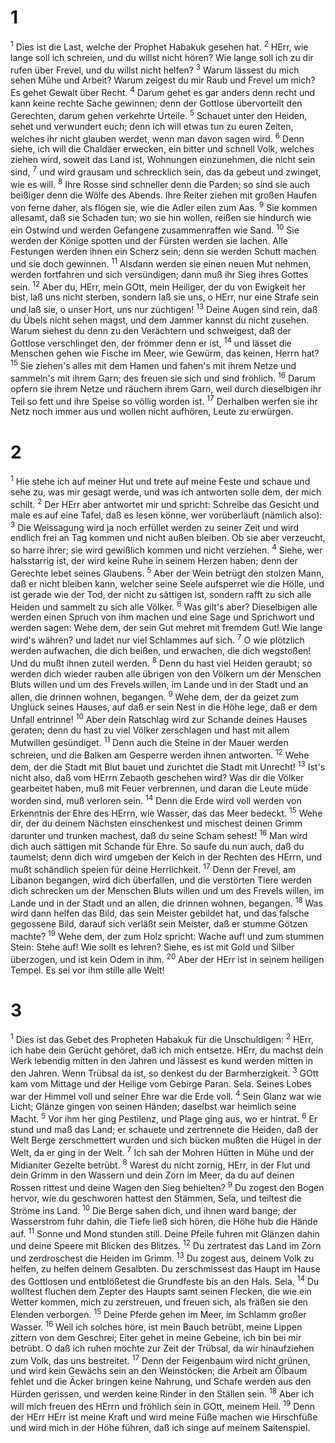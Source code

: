 # 1
<sup>1</sup> Dies ist die Last, welche der Prophet Habakuk gesehen hat. <sup>2</sup> HErr, wie lange soll ich schreien, und du willst nicht hören? Wie lange soll ich zu dir rufen über Frevel, und du willst nicht helfen? <sup>3</sup> Warum lässest du mich sehen Mühe und Arbeit? Warum zeigest du mir Raub und Frevel um mich? Es gehet Gewalt über Recht. <sup>4</sup> Darum gehet es gar anders denn recht und kann keine rechte Sache gewinnen; denn der Gottlose übervorteilt den Gerechten, darum gehen verkehrte Urteile. <sup>5</sup> Schauet unter den Heiden, sehet und verwundert euch; denn ich will etwas tun zu euren Zeiten, welches ihr nicht glauben werdet, wenn man davon sagen wird. <sup>6</sup> Denn siehe, ich will die Chaldäer erwecken, ein bitter und schnell Volk, welches ziehen wird, soweit das Land ist, Wohnungen einzunehmen, die nicht sein sind, <sup>7</sup> und wird grausam und schrecklich sein, das da gebeut und zwinget, wie es will. <sup>8</sup> Ihre Rosse sind schneller denn die Parden; so sind sie auch beißiger denn die Wölfe des Abends. Ihre Reiter ziehen mit großen Haufen von ferne daher, als flögen sie, wie die Adler eilen zum Aas. <sup>9</sup> Sie kommen allesamt, daß sie Schaden tun; wo sie hin wollen, reißen sie hindurch wie ein Ostwind und werden Gefangene zusammenraffen wie Sand. <sup>10</sup> Sie werden der Könige spotten und der Fürsten werden sie lachen. Alle Festungen werden ihnen ein Scherz sein; denn sie werden Schutt machen und sie doch gewinnen. <sup>11</sup> Alsdann werden sie einen neuen Mut nehmen, werden fortfahren und sich versündigen; dann muß ihr Sieg ihres Gottes sein. <sup>12</sup> Aber du, HErr, mein GOtt, mein Heiliger, der du von Ewigkeit her bist, laß uns nicht sterben, sondern laß sie uns, o HErr, nur eine Strafe sein und laß sie, o unser Hort, uns nur züchtigen! <sup>13</sup> Deine Augen sind rein, daß du Übels nicht sehen magst, und dem Jammer kannst du nicht zusehen. Warum siehest du denn zu den Verächtern und schweigest, daß der Gottlose verschlinget den, der frömmer denn er ist, <sup>14</sup> und lässet die Menschen gehen wie Fische im Meer, wie Gewürm, das keinen, Herrn hat? <sup>15</sup> Sie ziehen's alles mit dem Hamen und fahen's mit ihrem Netze und sammeln's mit ihrem Garn; des freuen sie sich und sind fröhlich. <sup>16</sup> Darum opfern sie ihrem Netze und räuchern ihrem Garn, weil durch dieselbigen ihr Teil so fett und ihre Speise so völlig worden ist. <sup>17</sup> Derhalben werfen sie ihr Netz noch immer aus und wollen nicht aufhören, Leute zu erwürgen.

# 2
<sup>1</sup> Hie stehe ich auf meiner Hut und trete auf meine Feste und schaue und sehe zu, was mir gesagt werde, und was ich antworten solle dem, der mich schilt. <sup>2</sup> Der HErr aber antwortet mir und spricht: Schreibe das Gesicht und male es auf eine Tafel, daß es lesen könne, wer vorüberläuft (nämlich also): <sup>3</sup> Die Weissagung wird ja noch erfüllet werden zu seiner Zeit und wird endlich frei an Tag kommen und nicht außen bleiben. Ob sie aber verzeucht, so harre ihrer; sie wird gewißlich kommen und nicht verziehen. <sup>4</sup> Siehe, wer halsstarrig ist, der wird keine Ruhe in seinem Herzen haben; denn der Gerechte lebet seines Glaubens. <sup>5</sup> Aber der Wein betrügt den stolzen Mann, daß er nicht bleiben kann, welcher seine Seele aufsperret wie die Hölle, und ist gerade wie der Tod, der nicht zu sättigen ist, sondern rafft zu sich alle Heiden und sammelt zu sich alle Völker. <sup>6</sup> Was gilt's aber? Dieselbigen alle werden einen Spruch von ihm machen und eine Sage und Sprichwort und werden sagen: Wehe dem, der sein Gut mehret mit fremdem Gut! Wie lange wird's währen? und ladet nur viel Schlammes auf sich. <sup>7</sup> O wie plötzlich werden aufwachen, die dich beißen, und erwachen, die dich wegstoßen! Und du mußt ihnen zuteil werden. <sup>8</sup> Denn du hast viel Heiden geraubt; so werden dich wieder rauben alle übrigen von den Völkern um der Menschen Bluts willen und um des Frevels willen, im Lande und in der Stadt und an allen, die drinnen wohnen, begangen. <sup>9</sup> Wehe dem, der da geizet zum Unglück seines Hauses, auf daß er sein Nest in die Höhe lege, daß er dem Unfall entrinne! <sup>10</sup> Aber dein Ratschlag wird zur Schande deines Hauses geraten; denn du hast zu viel Völker zerschlagen und hast mit allem Mutwillen gesündiget. <sup>11</sup> Denn auch die Steine in der Mauer werden schreien, und die Balken am Gesperre werden ihnen antworten. <sup>12</sup> Wehe dem, der die Stadt mit Blut bauet und zurichtet die Stadt mit Unrecht! <sup>13</sup> Ist's nicht also, daß vom HErrn Zebaoth geschehen wird? Was dir die Völker gearbeitet haben, muß mit Feuer verbrennen, und daran die Leute müde worden sind, muß verloren sein. <sup>14</sup> Denn die Erde wird voll werden von Erkenntnis der Ehre des HErrn, wie Wasser, das das Meer bedeckt. <sup>15</sup> Wehe dir, der du deinem Nächsten einschenkest und mischest deinen Grimm darunter und trunken machest, daß du seine Scham sehest! <sup>16</sup> Man wird dich auch sättigen mit Schande für Ehre. So saufe du nun auch, daß du taumelst; denn dich wird umgeben der Kelch in der Rechten des HErrn, und mußt schändlich speien für deine Herrlichkeit. <sup>17</sup> Denn der Frevel, am Libanon begangen, wird dich überfallen, und die verstörten Tiere werden dich schrecken um der Menschen Bluts willen und um des Frevels willen, im Lande und in der Stadt und an allen, die drinnen wohnen, begangen. <sup>18</sup> Was wird dann helfen das Bild, das sein Meister gebildet hat, und das falsche gegossene Bild, darauf sich verläßt sein Meister, daß er stumme Götzen machte? <sup>19</sup> Wehe dem, der zum Holz spricht: Wache auf! und zum stummen Stein: Stehe auf! Wie sollt es lehren? Siehe, es ist mit Gold und Silber überzogen, und ist kein Odem in ihm. <sup>20</sup> Aber der HErr ist in seinem heiligen Tempel. Es sei vor ihm stille alle Welt!

# 3
<sup>1</sup> Dies ist das Gebet des Propheten Habakuk für die Unschuldigen: <sup>2</sup> HErr, ich habe dein Gerücht gehöret, daß ich mich entsetze. HErr, du machst dein Werk lebendig mitten in den Jahren und lässest es kund werden mitten in den Jahren. Wenn Trübsal da ist, so denkest du der Barmherzigkeit. <sup>3</sup> GOtt kam vom Mittage und der Heilige vom Gebirge Paran. Sela. Seines Lobes war der Himmel voll und seiner Ehre war die Erde voll. <sup>4</sup> Sein Glanz war wie Licht; Glänze gingen von seinen Händen; daselbst war heimlich seine Macht. <sup>5</sup> Vor ihm her ging Pestilenz, und Plage ging aus, wo er hintrat. <sup>6</sup> Er stund und maß das Land; er schauete und zertrennete die Heiden, daß der Welt Berge zerschmettert wurden und sich bücken mußten die Hügel in der Welt, da er ging in der Welt. <sup>7</sup> Ich sah der Mohren Hütten in Mühe und der Midianiter Gezelte betrübt. <sup>8</sup> Warest du nicht zornig, HErr, in der Flut und dein Grimm in den Wassern und dein Zorn im Meer, da du auf deinen Rossen rittest und deine Wagen den Sieg behielten? <sup>9</sup> Du zogest den Bogen hervor, wie du geschworen hattest den Stämmen, Sela, und teiltest die Ströme ins Land. <sup>10</sup> Die Berge sahen dich, und ihnen ward bange; der Wasserstrom fuhr dahin, die Tiefe ließ sich hören, die Höhe hub die Hände auf. <sup>11</sup> Sonne und Mond stunden still. Deine Pfeile fuhren mit Glänzen dahin und deine Speere mit Blicken des Blitzes. <sup>12</sup> Du zertratest das Land im Zorn und zerdroschest die Heiden im Grimm. <sup>13</sup> Du zogest aus, deinem Volk zu helfen, zu helfen deinem Gesalbten. Du zerschmissest das Haupt im Hause des Gottlosen und entblößetest die Grundfeste bis an den Hals. Sela. <sup>14</sup> Du wolltest fluchen dem Zepter des Haupts samt seinen Flecken, die wie ein Wetter kommen, mich zu zerstreuen, und freuen sich, als fräßen sie den Elenden verborgen. <sup>15</sup> Deine Pferde gehen im Meer, im Schlamm großer Wasser. <sup>16</sup> Weil ich solches höre, ist mein Bauch betrübt, meine Lippen zittern von dem Geschrei; Eiter gehet in meine Gebeine, ich bin bei mir betrübt. O daß ich ruhen möchte zur Zeit der Trübsal, da wir hinaufziehen zum Volk, das uns bestreitet. <sup>17</sup> Denn der Feigenbaum wird nicht grünen, und wird kein Gewächs sein an den Weinstöcken; die Arbeit am Ölbaum fehlet und die Äcker bringen keine Nahrung, und Schafe werden aus den Hürden gerissen, und werden keine Rinder in den Ställen sein. <sup>18</sup> Aber ich will mich freuen des HErrn und fröhlich sein in GOtt, meinem Heil. <sup>19</sup> Denn der HErr HErr ist meine Kraft und wird meine Füße machen wie Hirschfüße und wird mich in der Höhe führen, daß ich singe auf meinem Saitenspiel.